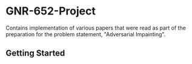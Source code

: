 # GNR-652-Project
Contains implementation of various papers that were read as part of the preparation for the problem statement, "Adversarial Impainting".

## Getting Started
